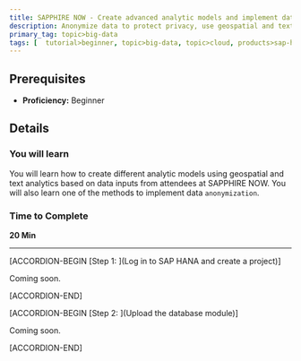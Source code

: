 ```yaml
---
title: SAPPHIRE NOW - Create advanced analytic models and implement data protection in SAP HANA
description: Anonymize data to protect privacy, use geospatial and text analytics to gain insights about SAPPHIRE NOW
primary_tag: topic>big-data
tags: [  tutorial>beginner, topic>big-data, topic>cloud, products>sap-hana, products>sap-hana\,-express-edition, products>sap-web-ide ]
---
```


## Prerequisites  
 - **Proficiency:** Beginner

## Details
### You will learn  
You will learn how to create different analytic models using geospatial and text analytics based on data inputs from attendees at SAPPHIRE NOW. You will also learn one of the methods to implement data `anonymization`.

### Time to Complete
**20 Min**

---

[ACCORDION-BEGIN [Step 1: ](Log in to SAP HANA and create a project)]

Coming soon.

[ACCORDION-END]

[ACCORDION-BEGIN [Step 2: ](Upload the database module)]

Coming soon.

[ACCORDION-END]
